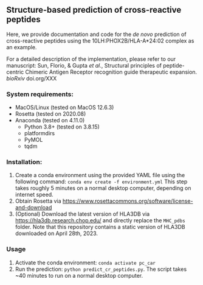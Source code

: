 ## Structure-based prediction of cross-reactive peptides
 
Here, we provide documentation and code for the *de novo* prediction of cross-reactive peptides using the 10LH:PHOX2B/HLA-A*24:02 complex as an example. 

For a detailed description of the implementation, please refer to our manuscript: Sun, Florio, & Gupta *et al*., Structural principles of peptide-centric Chimeric Antigen Receptor recognition guide therapeutic expansion. *bioRxiv* doi.org/XXX

### System requirements:
- MacOS/Linux (tested on MacOS 12.6.3)
- Rosetta (tested on 2020.08)
- Anaconda (tested on 4.11.0)
   - Python 3.8+ (tested on 3.8.15)
   - platformdirs
   - PyMOL
   - tqdm

### Installation:
1. Create a conda environment using the provided YAML file using the following command: `conda env create -f environment.yml` This step takes roughly 5 minutes on a normal desktop computer, depending on internet speed.
2. Obtain Rosetta via https://www.rosettacommons.org/software/license-and-download
3. (Optional) Download the latest version of HLA3DB via https://hla3db.research.chop.edu/ and directly replace the `MHC_pdbs` folder. Note that this repository contains a static version of HLA3DB downloaded on April 28th, 2023.

### Usage

1. Activate the conda environment: `conda activate pc_car`
2. Run the prediction: `python predict_cr_peptides.py`. The script takes ~40 minutes to run on a normal desktop computer.
